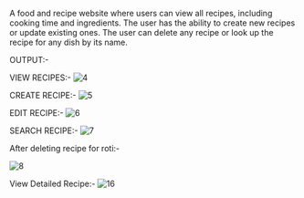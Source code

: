A food and recipe website where users can view all recipes, including cooking time and ingredients. The user has the ability to create new recipes or update existing ones. The user can delete any recipe or look up the recipe for any dish by its name.

OUTPUT:-

VIEW RECIPES:-
![4](https://user-images.githubusercontent.com/78797958/181821404-e646a6c9-813b-46a4-98e3-ab28d4f3ee2c.png)

CREATE RECIPE:-
![5](https://user-images.githubusercontent.com/78797958/181822071-e2a4a75b-b201-4a3e-b0bd-154f17e5c0a2.png)

EDIT RECIPE:-
![6](https://user-images.githubusercontent.com/78797958/181822273-01f0b990-9ddd-4f8e-b813-0a2d3d9cb52c.png)

SEARCH RECIPE:-
![7](https://user-images.githubusercontent.com/78797958/181822350-36b228d4-b954-4056-8184-3f0f014064ee.png)

After deleting recipe for roti:-

![8](https://user-images.githubusercontent.com/78797958/181822457-f8da06ed-6e72-496a-817f-acf74511073a.png)

View Detailed Recipe:-
![16](https://user-images.githubusercontent.com/78797958/181829410-0b477b3d-5906-4cc9-8697-4bc047e108fb.png)
